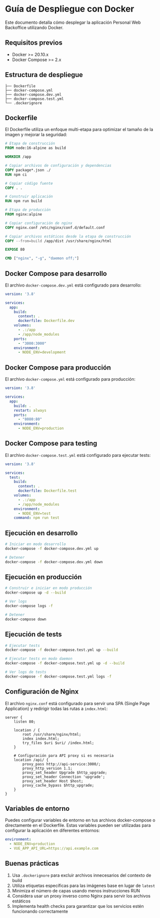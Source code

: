# Guía de Despliegue con Docker

Este documento detalla cómo desplegar la aplicación Personal Web Backoffice utilizando Docker.

## Requisitos previos

- Docker >= 20.10.x
- Docker Compose >= 2.x

## Estructura de despliegue

```
├── Dockerfile
├── docker-compose.yml
├── docker-compose.dev.yml
├── docker-compose.test.yml
└── .dockerignore
```

## Dockerfile

El Dockerfile utiliza un enfoque multi-etapa para optimizar el tamaño de la imagen y mejorar la seguridad:

```Dockerfile
# Etapa de construcción
FROM node:16-alpine as build

WORKDIR /app

# Copiar archivos de configuración y dependencias
COPY package*.json ./
RUN npm ci

# Copiar código fuente
COPY . .

# Construir aplicación
RUN npm run build

# Etapa de producción
FROM nginx:alpine

# Copiar configuración de nginx
COPY nginx.conf /etc/nginx/conf.d/default.conf

# Copiar archivos estáticos desde la etapa de construcción
COPY --from=build /app/dist /usr/share/nginx/html

EXPOSE 80

CMD ["nginx", "-g", "daemon off;"]
```

## Docker Compose para desarrollo

El archivo `docker-compose.dev.yml` está configurado para desarrollo:

```yaml
version: '3.8'

services:
  app:
    build:
      context: .
      dockerfile: Dockerfile.dev
    volumes:
      - .:/app
      - /app/node_modules
    ports:
      - "3000:3000"
    environment:
      - NODE_ENV=development
```

## Docker Compose para producción

El archivo `docker-compose.yml` está configurado para producción:

```yaml
version: '3.8'

services:
  app:
    build: .
    restart: always
    ports:
      - "8080:80"
    environment:
      - NODE_ENV=production
```

## Docker Compose para testing

El archivo `docker-compose.test.yml` está configurado para ejecutar tests:

```yaml
version: '3.8'

services:
  test:
    build:
      context: .
      dockerfile: Dockerfile.test
    volumes:
      - .:/app
      - /app/node_modules
    environment:
      - NODE_ENV=test
    command: npm run test
```

## Ejecución en desarrollo

```bash
# Iniciar en modo desarrollo
docker-compose -f docker-compose.dev.yml up

# Detener
docker-compose -f docker-compose.dev.yml down
```

## Ejecución en producción

```bash
# Construir e iniciar en modo producción
docker-compose up -d --build

# Ver logs
docker-compose logs -f

# Detener
docker-compose down
```

## Ejecución de tests

```bash
# Ejecutar tests
docker-compose -f docker-compose.test.yml up --build

# Ejecutar tests en modo daemon
docker-compose -f docker-compose.test.yml up -d --build

# Ver logs de tests
docker-compose -f docker-compose.test.yml logs -f
```

## Configuración de Nginx

El archivo `nginx.conf` está configurado para servir una SPA (Single Page Application) y redirigir todas las rutas a `index.html`:

```nginx
server {
    listen 80;
    
    location / {
        root /usr/share/nginx/html;
        index index.html;
        try_files $uri $uri/ /index.html;
    }
    
    # Configuración para API proxy si es necesaria
    location /api/ {
        proxy_pass http://api-service:3000/;
        proxy_http_version 1.1;
        proxy_set_header Upgrade $http_upgrade;
        proxy_set_header Connection 'upgrade';
        proxy_set_header Host $host;
        proxy_cache_bypass $http_upgrade;
    }
}
```

## Variables de entorno

Puedes configurar variables de entorno en tus archivos docker-compose o directamente en el Dockerfile. Estas variables pueden ser utilizadas para configurar la aplicación en diferentes entornos:

```yaml
environment:
  - NODE_ENV=production
  - VUE_APP_API_URL=https://api.example.com
```

## Buenas prácticas

1. Usa `.dockerignore` para excluir archivos innecesarios del contexto de build
2. Utiliza etiquetas específicas para las imágenes base en lugar de `latest`
3. Minimiza el número de capas usando menos instrucciones RUN
4. Considera usar un proxy inverso como Nginx para servir los archivos estáticos
5. Implementa health checks para garantizar que los servicios estén funcionando correctamente
